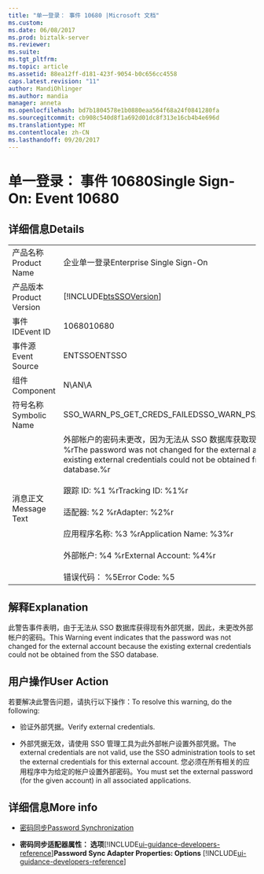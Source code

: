 ```yaml
---
title: "单一登录： 事件 10680 |Microsoft 文档"
ms.custom: 
ms.date: 06/08/2017
ms.prod: biztalk-server
ms.reviewer: 
ms.suite: 
ms.tgt_pltfrm: 
ms.topic: article
ms.assetid: 88ea12ff-d181-423f-9054-b0c656cc4558
caps.latest.revision: "11"
author: MandiOhlinger
ms.author: mandia
manager: anneta
ms.openlocfilehash: bd7b1804578e1b0880eaa564f68a24f0841280fa
ms.sourcegitcommit: cb908c540d8f1a692d01dc8f313e16cb4b4e696d
ms.translationtype: MT
ms.contentlocale: zh-CN
ms.lasthandoff: 09/20/2017
---
```

# <a name="single-sign-on-event-10680"></a><span data-ttu-id="ef073-102">单一登录： 事件 10680</span><span class="sxs-lookup"><span data-stu-id="ef073-102">Single Sign-On: Event 10680</span></span>
## <a name="details"></a><span data-ttu-id="ef073-103">详细信息</span><span class="sxs-lookup"><span data-stu-id="ef073-103">Details</span></span>  
  
|||  
|-|-|  
|<span data-ttu-id="ef073-104">产品名称</span><span class="sxs-lookup"><span data-stu-id="ef073-104">Product Name</span></span>|<span data-ttu-id="ef073-105">企业单一登录</span><span class="sxs-lookup"><span data-stu-id="ef073-105">Enterprise Single Sign-On</span></span>|  
|<span data-ttu-id="ef073-106">产品版本</span><span class="sxs-lookup"><span data-stu-id="ef073-106">Product Version</span></span>|[!INCLUDE[btsSSOVersion](../includes/btsssoversion-md.md)]|  
|<span data-ttu-id="ef073-107">事件 ID</span><span class="sxs-lookup"><span data-stu-id="ef073-107">Event ID</span></span>|<span data-ttu-id="ef073-108">10680</span><span class="sxs-lookup"><span data-stu-id="ef073-108">10680</span></span>|  
|<span data-ttu-id="ef073-109">事件源</span><span class="sxs-lookup"><span data-stu-id="ef073-109">Event Source</span></span>|<span data-ttu-id="ef073-110">ENTSSO</span><span class="sxs-lookup"><span data-stu-id="ef073-110">ENTSSO</span></span>|  
|<span data-ttu-id="ef073-111">组件</span><span class="sxs-lookup"><span data-stu-id="ef073-111">Component</span></span>|<span data-ttu-id="ef073-112">N\A</span><span class="sxs-lookup"><span data-stu-id="ef073-112">N\A</span></span>|  
|<span data-ttu-id="ef073-113">符号名称</span><span class="sxs-lookup"><span data-stu-id="ef073-113">Symbolic Name</span></span>|<span data-ttu-id="ef073-114">SSO_WARN_PS_GET_CREDS_FAILED</span><span class="sxs-lookup"><span data-stu-id="ef073-114">SSO_WARN_PS_GET_CREDS_FAILED</span></span>|  
|<span data-ttu-id="ef073-115">消息正文</span><span class="sxs-lookup"><span data-stu-id="ef073-115">Message Text</span></span>|<span data-ttu-id="ef073-116">外部帐户的密码未更改，因为无法从 SSO 数据库获取现有的外部凭据。%r</span><span class="sxs-lookup"><span data-stu-id="ef073-116">The password was not changed for the external account because the existing external credentials could not be obtained from the SSO database.%r</span></span><br /><br /> <span data-ttu-id="ef073-117">跟踪 ID: %1 %r</span><span class="sxs-lookup"><span data-stu-id="ef073-117">Tracking ID: %1%r</span></span><br /><br /> <span data-ttu-id="ef073-118">适配器: %2 %r</span><span class="sxs-lookup"><span data-stu-id="ef073-118">Adapter: %2%r</span></span><br /><br /> <span data-ttu-id="ef073-119">应用程序名称: %3 %r</span><span class="sxs-lookup"><span data-stu-id="ef073-119">Application Name: %3%r</span></span><br /><br /> <span data-ttu-id="ef073-120">外部帐户: %4 %r</span><span class="sxs-lookup"><span data-stu-id="ef073-120">External Account: %4%r</span></span><br /><br /> <span data-ttu-id="ef073-121">错误代码： %5</span><span class="sxs-lookup"><span data-stu-id="ef073-121">Error Code: %5</span></span>|  
  
## <a name="explanation"></a><span data-ttu-id="ef073-122">解释</span><span class="sxs-lookup"><span data-stu-id="ef073-122">Explanation</span></span>  
 <span data-ttu-id="ef073-123">此警告事件表明，由于无法从 SSO 数据库获得现有外部凭据，因此，未更改外部帐户的密码。</span><span class="sxs-lookup"><span data-stu-id="ef073-123">This Warning event indicates that the password was not changed for the external account because the existing external credentials could not be obtained from the SSO database.</span></span>  
  
## <a name="user-action"></a><span data-ttu-id="ef073-124">用户操作</span><span class="sxs-lookup"><span data-stu-id="ef073-124">User Action</span></span>  
 <span data-ttu-id="ef073-125">若要解决此警告问题，请执行以下操作：</span><span class="sxs-lookup"><span data-stu-id="ef073-125">To resolve this warning, do the following:</span></span>  
  
-   <span data-ttu-id="ef073-126">验证外部凭据。</span><span class="sxs-lookup"><span data-stu-id="ef073-126">Verify external credentials.</span></span>  
  
-   <span data-ttu-id="ef073-127">外部凭据无效，请使用 SSO 管理工具为此外部帐户设置外部凭据。</span><span class="sxs-lookup"><span data-stu-id="ef073-127">The external credentials are not valid, use the SSO administration tools to set the external credentials for this external account.</span></span> <span data-ttu-id="ef073-128">您必须在所有相关的应用程序中为给定的帐户设置外部密码。</span><span class="sxs-lookup"><span data-stu-id="ef073-128">You must set the external password (for the given account) in all associated applications.</span></span>  
  
## <a name="more-info"></a><span data-ttu-id="ef073-129">详细信息</span><span class="sxs-lookup"><span data-stu-id="ef073-129">More info</span></span>
  
-   [<span data-ttu-id="ef073-130">密码同步</span><span class="sxs-lookup"><span data-stu-id="ef073-130">Password Synchronization</span></span>](../core/password-synchronization2.md)  
  
-   <span data-ttu-id="ef073-131">**密码同步适配器属性： 选项**[!INCLUDE[ui-guidance-developers-reference](../includes/ui-guidance-developers-reference.md)]</span><span class="sxs-lookup"><span data-stu-id="ef073-131">**Password Sync Adapter Properties: Options** [!INCLUDE[ui-guidance-developers-reference](../includes/ui-guidance-developers-reference.md)]</span></span>